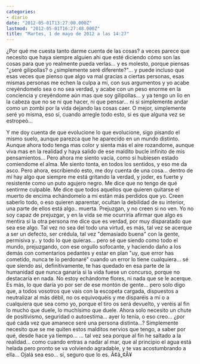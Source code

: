 ```yaml
---
categories:
- diario
date: "2012-05-01T13:27:00.000Z"
lastmod: "2012-05-01T16:27:48.000Z"
title: "Martes, 1 de mayo de 2012 a las 14:27"
---
```


¿Por qué me cuesta tanto darme cuenta de las cosas? a veces parece que necesito que haya siempre alguien ahi que esté diciendo cómo son las cosas para que yo realmente pueda verlas... y es molesto, porque piensas "¿seré gilipollas? o ¿simplemente seré diferente?"... y puede incluso que esas veces que pienso que algo va mal gracias a ciertas personas, esas mismas personas me echen la culpa a mí­, con sus argumentos y yo acabe creyéndomelo sea o no sea verdad, y acabe con un peso enorme en la conciencia y creyéndome aún mas que soy gilipollas... y ya tengo un lio en la cabeza que no se ni que hacer, ni que pensar... ni si simplemente andar como un zombi por la vida dejando las cosas caer. O mejor, simplemente seré yo misma, eso sí­, cuando arregle todo esto, si es que alguna vez se estropeó...

Y me doy cuenta de que evolucione lo que evolucione, sigo pisando el mismo suelo, aunque parezca que he aparecido en un mundo distinto. Aunque ahora todo tenga mas color y sienta más el aire rozandome, aunque viva mas en la realidad y haya salido de ese maldito bucle infinito de mis pensamientos...
Pero ahora me siento vací­a, como si hubiesen estado comiendome el alma. Me siento tonta, en todos los sentidos, y eso me da asco.
Pero ahora, escribiendo esto, me doy cuenta de una cosa... dentro de mí­ hay algo que siempre me está gritando la verdad, y joder, es fuerte y resistente como un puto agujero negro. Me dice que no tengo de qué sentirme culpable. Me dice que todos aquellos que quieren quitarse el muerto de encima echándomelo a mí­ están más perdidos que yo. Creen saberlo todo, o eso quieren aparentar, ocultan la debilidad de su interior, una parte de ellos está algo.. muerta. Prejuzgan, y no creen si no ven. Yo no soy capaz de prejuzgar, y en la vida se me ocurrirí­a afirmar que algo es mentira si la otra persona me dice que es verdad, por muy disparatado que sea ese algo. Tal vez no sea del todo una virtud, es más, tal vez se acerque a ser un defecto, ser crédula, tal vez "demasiado buena" con la gente, permisiva y.. y todo lo que quieras... pero sé que siendo como todo el mundo, prejuzgando, con ese orgullo sofocante, y haciendo daño a los demás con comentarios pedantes y estar en plan "uy, que error has cometido, nunca te lo perdonaré" cuando un error lo tiene cualquiera... sé que siendo así­, definitivamente, te has quedado en esa parte de la humanidad que nunca ganarí­a si la vida fuese un concurso, porque no destacarí­a en nada. 
No estoy echándome flores, ni nada que se le acerque. Es más, lo que darí­a yo por ser de ese montón de gente... pero solo digo que, a todos vosotros que vais con la escopeta cargada, dispuestos a neutralizar al más débil, no os equivoquéis y me disparéis a mí­ o a cualquiera que sea como yo, porque el tiro os será devuelto, y veréis al fin lo mucho que duele, lo muchí­simo que duele.
Ahora solo necesito un chute de positivismo, seguridad o autoestima... ayer lo tení­a, o eso creo... ¿por qué cada vez que amanece seré una persona distinta...?
Simplemente necesito que se me quiten estos malditos nervios que tengo, a saber por qué, desde hace ya tiempo...
... tal vez sea porque al fin he saltado a la realidad... como cuando entras a nadar al mar, que al principio el agua está helada pero pronto se va volviendo agradable, y te vas acostumbrando a ella...
Ojalá sea eso... sí­, seguro que lo es. Ã¢â„¢Â¥